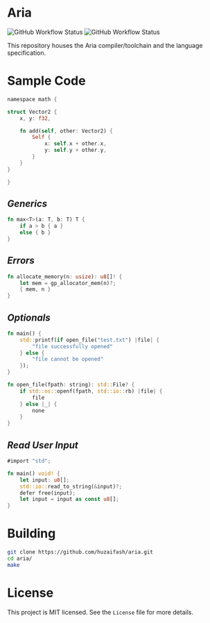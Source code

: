 # Aria

![GitHub Workflow Status](https://github.com/huzaifash/aria/actions/workflows/build.yml/badge.svg)
![GitHub Workflow Status](https://github.com/huzaifash/aria/actions/workflows/codeql-analysis.yml/badge.svg)

This repository houses the Aria compiler/toolchain and the language specification. 

# Sample Code 

```rust
namespace math {

struct Vector2 {
	x, y: f32,

	fn add(self, other: Vector2) {
		Self {
			x: self.x + other.x,
			y: self.y + other.y,
		}
	}
}

}
```

## _Generics_

```rust
fn max<T>(a: T, b: T) T {
	if a > b { a }
	else { b }
}
```

## _Errors_

```rust
fn allocate_memory(n: usize): u8[]! {
	let mem = gp_allocator_mem(n)?;
	{ mem, n }
}
```

## _Optionals_

```rust
fn main() {
	std::printf(if open_file("test.txt") |file| {
		"file successfully opened"
	} else {
		"file cannot be opened"
	});
}

fn open_file(fpath: string): std::File? {
	if std::os::openf(fpath, std::io::rb) |file| {
		file
	} else |_| {
		none
	}
}
```

## _Read User Input_

```rust
#import "std";

fn main() void! {
	let input: u8[];
	std::io::read_to_string(&input)?;
	defer free(input);
	let input = input as const u8[];
}
```

# Building

```sh
git clone https://github.com/huzaifash/aria.git
cd aria/
make
```

# License

This project is MIT licensed. See the `License` file 
for more details.
